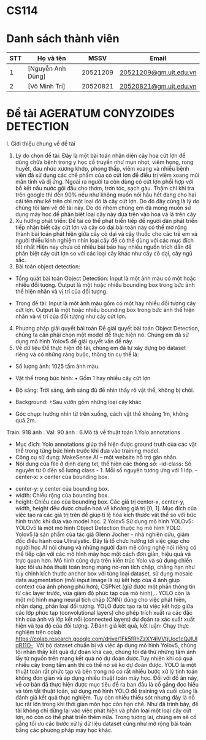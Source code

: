 # CS114
# Danh sách thành viên 
| STT | Họ và tên | MSSV | Email |
|-----|-------|------|-------|
| 1 | [Nguyễn Anh Dũng] | 20521209 | 20521209@gm.uit.edu.vn |
| 2 | [Võ Minh Trí] | 20520821 | 20520821@gm.uit.edu.vn |

# Đề tài  AGERATUM CONYZOIDES DETECTION

I. Giới thiệu chung về đề tài
1. Lý do chọn đề tài:
Đây là một bài toán nhận diện cây hoa cứt lợn để dùng chữa bệnh trong y học cổ truyền như mụn nhọt, viêm họng, rong huyết, đau nhức xương khớp, phong thấp, viêm xoang và nhiều bệnh viện đã sử dụng các chế phẩm của cỏ cứt lợn để điều trị viêm xoang mũi mãn tính và dị ứng.
Ngoài ra người ta còn dùng cỏ cứt lợn phối hợp với bồ kết nấu nước gội đầu cho thơm, trơn tóc, sạch gàu.
Thậm chí khi tra trên google thì đến 90% nếu như không muốn nói hầu hết đang cho hai cái tên như kể trên chỉ một loại đó là cây cứt lợn.
Do đó đây cũng là lý do chúng tôi làm về đề tài này.
Do đó nhóm chúng em đã mong muốn sử dụng máy học để phân biệt loại cây này dựa trên vào hoa và lá trên cây
2. Xu hướng phát triển:
Đề tài có thể phát triển tiếp để người dân phát triển tiếp nhận biết cây cứt lợn và cây cỏ dại.bài toán này có thể mở rộng thành bài toán phát hiện giữa cây cỏ dại và cây thuốc cho các trẻ em và người thiếu kinh nghiệm nhìn loại cây để có thể dùng với các mục đích tốt nhất
Hiện nay chưa có nhiều bài báo hay nhiều nguồn trích dẫn để phân biệt cây cứt lợn so với các loại cây khác như cây cỏ dại, cây ngũ sắc.  
3. Bài toán object detection:
+ Tổng quát bài toán Object Detection:
Input là  một ảnh màu có một hoặc nhiều đối tượng.
Output là một hoặc nhiều bounding box trong bức ảnh thể hiện nhãn và vị trí của đối tượng.

+ Trong đề tài:
Input là một ảnh màu gồm có một hay nhiều đối tượng cây cứt lợn.
Output là một hoặc nhiều bounding box trong bức ảnh thể hiện nhãn và vị trí của đối tượng như cây cứt lợn.
4. Phương pháp giải quyết bài toán
Để giải quyết bài toán Object Detection, chúng ta cần phải chọn một model để thực hiện nó. Chúng em đã sử dụng mô hình Yolov5 để giải quyết vấn đề này. 
5. Về dữ liệu
 Để thực hiện đề tài, chúng em đã tự xây dựng bộ dataset riêng và có những ràng buộc, thông tin cụ thể là:
- Số lượng ảnh: 1025 tấm ảnh màu. 
     
- Vật thể trong bức hình: 
•	Gồm 1 hay nhiều cây cứt lợn
- Độ sáng: Trời sáng, ánh sáng đủ để nhìn thấy rõ vật thể, không bị chói.
- Background: 
+Sau vườn gồm những loại cây khác 
- Góc chụp: hướng nhìn từ trên xuống, cách vật thể khoảng 1m, không quá 2m.

Train: 918 ảnh .
Val: 90 ảnh .
6.Mô tả về thuật toán
1.Yolo annotations
+ Mục đích: Yolo annotations giúp thể hiện được ground truth của các vật thể trong từng bức hình trước khi đưa vào training model.
+ Công cụ sử dụng: MakeSense.AI – một website hỗ trợ gán nhãn.
+ Nội dung của file ở định dạng txt, thể hiện các thông số:
<id-class> <center-x> <center-y> <width> <height>
-id-class: Số nguyên từ 0 đến số lượng class - 1. Mỗi số nguyên tương ứng với 1 lớp.
-center-x: x center của bounding box.
-	center-y: y center của bounding box.
-	width: Chiều rộng của bounding box.
-	height: Chiều cao của bounding box.
Các giá trị center-x, center-y, width, height đều được chuẩn hoá về khoảng giá trị [0, 1]. Mục đích của việc tạo ra các giá trị trên để giúp tỉ lệ hóa kích thước vật thể so với bức hình trước khi đưa vào model học.
2.Yolov5
  Sử dụng mô hình YOLOv5: YOLOv5 là một mô hình Object Detection thuộc họ mô hình YOLO.
  Yolov5 là sản phẩm của tác giả Glenn Jocher - nhà nghiên cứu, giám đốc điều hành của Ultralystic. Đây là tổ chức hướng tới việc giúp cho người học AI nói chung và những người đam mê công nghệ nói riêng có thể tiếp cận với các mô hình máy học một cách đơn giản, hiệu quả và trực quan hơn.
Mô hình cũng dựa trên kiến trúc Yolo và sử dụng chiến lược tối ưu hóa thuật toán trong mạng nơ-ron tích chập, chẳng hạn như tùy chỉnh kích thước anchor box với từng loại dataset, sử dụng mosaic data augmentation (mỗi input image là sự kết hợp của 4 ảnh giúp context của ảnh phong phú hơn), CSPNet (giữ được một phần thông tin từ các layer trước, vừa giảm độ phức tạp của mô hình),..
  YOLO còn là một mô hình mạng neural tích chập (CNN) dùng cho việc phát hiện, nhận dạng, phân loại đối tượng. YOLO được tạo ra từ việc kết hợp giữa các lớp phức tạp (convolutional layers) cho phép trích xuất ra các đặc tính của ảnh và lớp kết nối (connected layers) dự đoán ra xác suất xuất hiện và tọa độ của đối tượng.
7.Đánh giá kết quả, kết luận:
  Chạy thực nghiệm trên colab https://colab.research.google.com/drive/1Fk5fRhZzXY4iVVtjUoc1cQJlUIqR11O-.
  Với bộ dataset chuẩn bị và việc áp dụng  mô hình Yolov5, chúng tôi nhận thấy kết quả dự đoán khá cao, chúng tôi đã thử những tấm ảnh lấy từ nguồn trên mạng kết quả nó dự đoán được.Tuy nhiên khi có quá nhiều cây trong tấm ảnh thì có thể nó sẽ ko dự đoán được. 
YOLO là một thuật toán rất phức tạp và bên trong nó có rất nhiều bước xử lý tính toán không đơn giản và áp dụng nhiều thuật toán máy học. Đối với đồ án này, về cơ bản đã thực hiện được mục tiêu đề ra ban đầu là cố gắng đọc hiểu và tóm tắt thuật toán, sử dụng mô hình YOLO để training và cuối cùng là đánh giá kết quả thực nghiệm. Tuy còn nhiều thiếu sót nhưng đây là nỗ lực rất lớn trong khi thời gian môn học còn hạn chế. 
Như đã trình bày, đề tài không chỉ dừng lại vào việc phát hiện và phân loại một loại cây cứt lợn, nó còn có thể phát triển thêm nữa. Trong tương lai, chúng em sẽ cố gắng tối ưu các bước xử lý dữ liệu dataset cũng như mở rộng bài toán bằng các phương pháp máy học khác.

 










